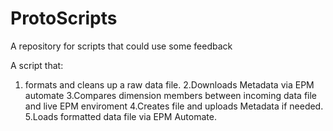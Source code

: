 # ProtoScripts
A repository for scripts that could use some feedback


A script that:
1. formats and cleans up a raw data file.
2.Downloads Metadata via EPM automate
3.Compares dimension members between incoming data file and live EPM enviroment
4.Creates file and uploads Metadata if needed.
5.Loads formatted data file via EPM Automate.
